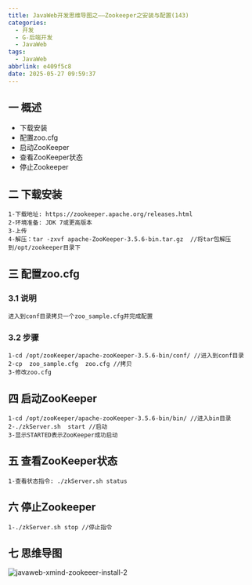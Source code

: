 ```yaml
---
title: JavaWeb开发思维导图之——Zookeeper之安装与配置(143)
categories:
  - 开发
  - G-后端开发
  - JavaWeb
tags:
  - JavaWeb
abbrlink: e409f5c8
date: 2025-05-27 09:59:37
---
```

## 一 概述

* 下载安装
* 配置zoo.cfg
* 启动ZooKeeper
* 查看ZooKeeper状态
* 停止Zookeeper

<!--more-->

## 二 下载安装

```
1-下载地址: https://zookeeper.apache.org/releases.html
2-环境准备: JDK 7或更高版本
3-上传
4-解压：tar -zxvf apache-ZooKeeper-3.5.6-bin.tar.gz  //将tar包解压到/opt/zookeeper目录下
```

## 三 配置zoo.cfg

### 3.1 说明

```
进入到conf目录拷贝一个zoo_sample.cfg并完成配置
```

### 3.2 步骤

```
1-cd /opt/zooKeeper/apache-zooKeeper-3.5.6-bin/conf/ //进入到conf目录
2-cp  zoo_sample.cfg  zoo.cfg //拷贝
3-修改zoo.cfg
```

## 四 启动ZooKeeper

```
1-cd /opt/zooKeeper/apache-zooKeeper-3.5.6-bin/bin/ //进入bin目录
2-./zkServer.sh  start //启动
3-显示STARTED表示ZooKeeper成功启动
```

## 五 查看ZooKeeper状态

```
1-查看状态指令: ./zkServer.sh status
```

## 六 停止Zookeeper

```
1-./zkServer.sh stop //停止指令
```


## 七 思维导图

![javaweb-xmind-zookeeer-install-2][1]



[1]:https://cdn.jsdelivr.net/gh/PGzxc/CDN/blog-java/javaweb-xmind-zookeeer-install-2.png